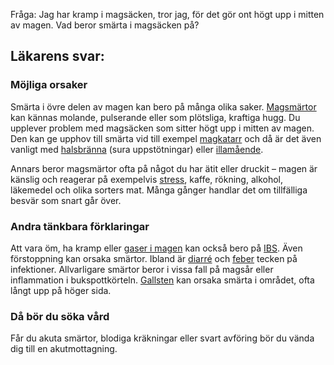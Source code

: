 Fråga: Jag har kramp i magsäcken, tror jag, för det gör ont högt upp i mitten av magen. Vad beror smärta i magsäcken på?

Läkarens svar:
--------------

### Möjliga orsaker

Smärta i övre delen av magen kan bero på många olika saker. [Magsmärtor](https://www.kry.se/fakta/ont-i-magen/ "magsmartor") kan kännas molande, pulserande eller som plötsliga, kraftiga hugg. Du upplever problem med magsäcken som sitter högt upp i mitten av magen. Den kan ge upphov till smärta vid till exempel [magkatarr](https://www.kry.se/fakta/magkatarr/ "magkatarr") och då är det även vanligt med [halsbränna](https://www.kry.se/fakta/halsbranna/ "halsbranna") (sura uppstötningar) eller [illamående](https://www.kry.se/fakta/illamaende/ "illamaende").

Annars beror magsmärtor ofta på något du har ätit eller druckit – magen är känslig och reagerar på exempelvis [stress](https://www.kry.se/fakta/stress/ "stress"), kaffe, rökning, alkohol, läkemedel och olika sorters mat. Många gånger handlar det om tillfälliga besvär som snart går över.

### Andra tänkbara förklaringar

Att vara öm, ha kramp eller [gaser i magen](https://www.kry.se/fakta/gaser-i-magen/ "gaser-i-magen") kan också bero på [IBS](https://www.kry.se/fakta/ibs/ "ibs"). Även förstoppning kan orsaka smärtor. Ibland är [diarré](https://www.kry.se/fakta/diarre/ "diarre") och [feber](https://www.kry.se/fakta/feber/ "feber") tecken på infektioner. Allvarligare smärtor beror i vissa fall på magsår eller inflammation i bukspottkörteln. [Gallsten](https://www.kry.se/fakta/gallsten/ "gallsten") kan orsaka smärta i området, ofta långt upp på höger sida.

### Då bör du söka vård

Får du akuta smärtor, blodiga kräkningar eller svart avföring bör du vända dig till en akutmottagning.